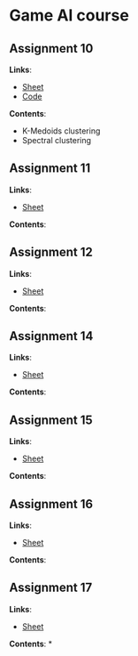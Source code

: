 # Game AI course


## Assignment 10

**Links**:
* [Sheet](10_k-medoids_spectral/practical-problems-10.pdf)
* [Code](10_k-medoids_spectral/ass10.ipynb)


**Contents**:
*  K-Medoids clustering 
*  Spectral clustering


## Assignment 11

**Links**:
* [Sheet](11_SOM-1/practical-problems-11.pdf)


**Contents**:


## Assignment 12

**Links**:
* [Sheet](12_FSM/practical-problems-12.pdf)


**Contents**:



## Assignment 14

**Links**:
* [Sheet](14_MC-1/practical-problems-14.pdf)


**Contents**:


## Assignment 15

**Links**:
* [Sheet](15_MC-2/practical-problems-15.pdf)


**Contents**:


## Assignment 16

**Links**:
* [Sheet](16_MC-prediction/practical-problems-16.pdf)


**Contents**:


## Assignment 17

**Links**:
* [Sheet](17_SOM-2/practical-problems-17.pdf)


**Contents**:
*  